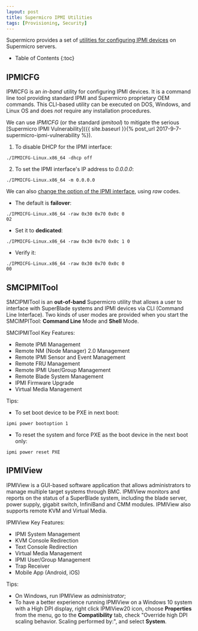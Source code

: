 ```yaml
---
layout: post
title: Supermicro IPMI Utilities
tags: [Provisioning, Security]
---
```


Supermicro provides a set of [utilities for configuring IPMI devices](https://www.supermicro.com/solutions/SMS_IPMI.cfm) on Supermicro servers.<!-- more -->

* Table of Contents
{:toc}

## IPMICFG
IPMICFG is an *in-band* utility for configuring IPMI devices. It is a command line tool providing standard IPMI and Supermicro proprietary OEM commands. This CLI-based utility can be executed on DOS, Windows, and Linux OS and does *not* require any installation procedures.

We can use *IPMICFG* (or the standard *ipmitool*) to mitigate the serious [Supermicro IPMI Vulnerability]({{ site.baseurl }}{% post_url 2017-9-7-supermicro-ipmi-vulnerability %}).
1. To disable DHCP for the IPMI interface:
```shell
./IPMICFG-Linux.x86_64 -dhcp off
```
2. To set the IPMI interface's IP address to *0.0.0.0*:
```shell
./IPMICFG-Linux.x86_64 -m 0.0.0.0
```

We can also [change the option of the IPMI interface](https://siliconmechanics.zendesk.com/hc/en-us/articles/201123119-Changing-NIC-failover-mode), using *raw* codes.
* The default is **failover**:
```shell
./IPMICFG-Linux.x86_64 -raw 0x30 0x70 0x0c 0
02
```
* Set it to **dedicated**:
```shell
./IPMICFG-Linux.x86_64 -raw 0x30 0x70 0x0c 1 0
```
* Verify it:
```shell
./IPMICFG-Linux.x86_64 -raw 0x30 0x70 0x0c 0
00
```

## SMCIPMITool
SMCIPMITool is an **out-of-band** Supermicro utility that allows a user to interface with SuperBlade systems and IPMI devices via CLI (Command Line Interface). Two kinds of user modes are provided when you start the SMCIMPITool: **Command Line** Mode and **Shell** Mode.

SMCIPMITool Key Features:
* Remote IPMI Management
* Remote NM (Node Manager) 2.0 Management
* Remote IPMI Sensor and Event Management
* Remote FRU Management
* Remote IPMI User/Group Management
* Remote Blade System Management
* IPMI Firmware Upgrade
* Virtual Media Management

Tips:
* To set boot device to be PXE in next boot:
```shell
ipmi power bootoption 1
```
* To reset the system and force PXE as the boot device in the next boot only:
```shell
ipmi power reset PXE
```

## IPMIView
IPMIView is a GUI-based software application that allows administrators to manage multiple target systems through BMC. IPMIView monitors and reports on the status of a SuperBlade system, including the blade server, power supply, gigabit switch, InfiniBand and CMM modules. IPMIView also supports remote KVM and Virtual Media.

IPMIView Key Features:
* IPMI System Management
* KVM Console Redirection
* Text Console Redirection
* Virtual Media Management
* IPMI User/Group Management
* Trap Receiver
* Mobile App (Android, iOS)

Tips:
* On Windows, run IPMIView as *administrator*;
* To have a better experience running IPMIView on a Windows 10 system with a High DPI display, right click IPMIView20 icon, choose **Properties** from the menu, go to the **Compatibility** tab, check "Override high DPI scaling behavior. Scaling performed by:", and select **System**.

